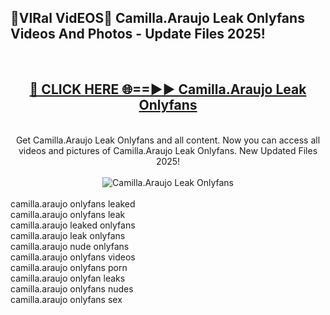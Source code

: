 <h2>🔴VIRal VidEOS🔴 Camilla.Araujo Leak Onlyfans Videos And Photos - Update Files 2025!</h2>
<br>
<div align="center">
<h2><a href="https://virallinks.top/odZfE0" rel="nofollow">🔴 CLICK HERE 🌐==►► Camilla.Araujo Leak Onlyfans</a></h2>
<br>
Get Camilla.Araujo Leak Onlyfans and all content. Now you can access all videos and pictures of Camilla.Araujo Leak Onlyfans. New Updated Files 2025!
<br>
<br>
<a href="https://virallinks.top/odZfE0" rel="nofollow" data-target="animated-image.originalLink"><img src="https://i.imgur.com/dJHk4Zq.gif)" alt="Camilla.Araujo Leak Onlyfans" style="max-width: 100%; display: inline-block;" data-target="animated-image.originalImage"></a>
</div>
<br>
camilla.araujo onlyfans leaked<br>
camilla.araujo onlyfans leak<br>
camilla.araujo leaked onlyfans<br>
camilla.araujo leak onlyfans<br>
camilla.araujo nude onlyfans<br>
camilla.araujo onlyfans videos<br>
camilla.araujo onlyfans porn<br>
camilla.araujo onlyfan leaks<br>
camilla.araujo onlyfans nudes<br>
camilla.araujo onlyfans sex